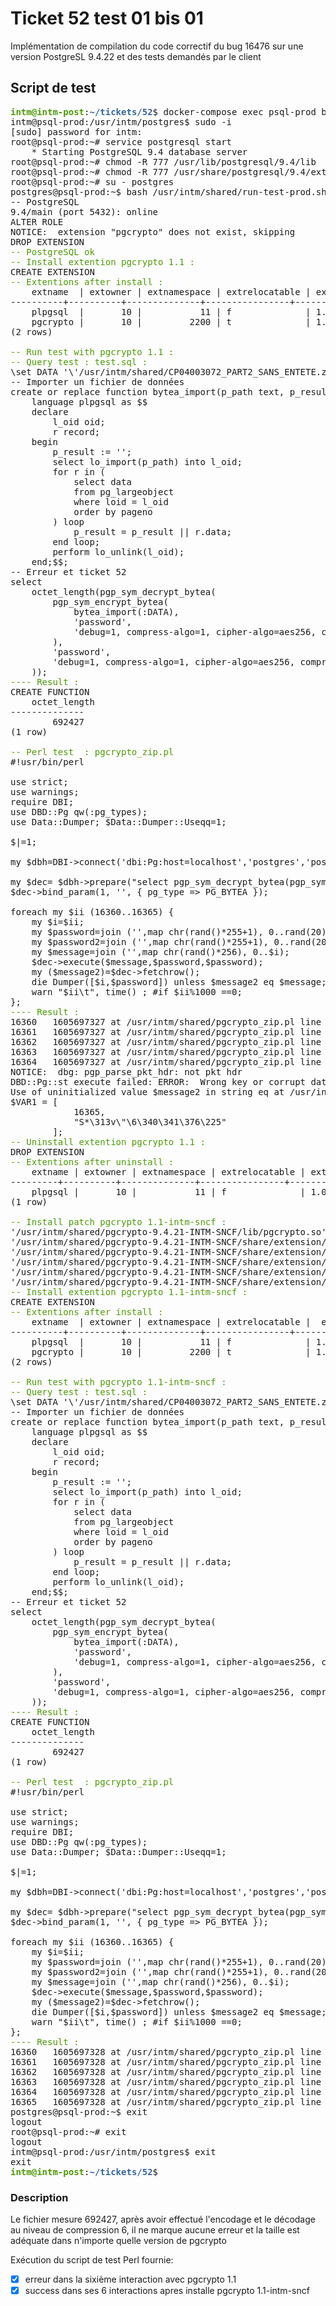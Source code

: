 # Ticket 52 test 01 bis 01

Implémentation de compilation du code correctif du bug 16476 sur une version PostgreSL 9.4.22 et des tests demandés par le client

## Script de test

<pre><font color="#4E9A06"><b>intm@intm-post</b></font>:<font color="#3465A4"><b>~/tickets/52</b></font>$ docker-compose exec psql-prod bash
intm@psql-prod:/usr/intm/postgres$ sudo -i
[sudo] password for intm:
root@psql-prod:~# service postgresql start
    * Starting PostgreSQL 9.4 database server                                                                                                                                                              [ OK ]
root@psql-prod:~# chmod -R 777 /usr/lib/postgresql/9.4/lib
root@psql-prod:~# chmod -R 777 /usr/share/postgresql/9.4/extension
root@psql-prod:~# su - postgres
postgres@psql-prod:~$ bash /usr/intm/shared/run-test-prod.sh
-- PostgreSQL
9.4/main (port 5432): online
ALTER ROLE
NOTICE:  extension &quot;pgcrypto&quot; does not exist, skipping
DROP EXTENSION
<font color="#4E9A06">-- PostgreSQL ok</font>
<font color="#4E9A06">-- Install extention pgcrypto 1.1 : </font>
CREATE EXTENSION
<font color="#4E9A06">-- Extentions after install : </font>
    extname  | extowner | extnamespace | extrelocatable | extversion | extconfig | extcondition
----------+----------+--------------+----------------+------------+-----------+--------------
    plpgsql  |       10 |           11 | f              | 1.0        |           |
    pgcrypto |       10 |         2200 | t              | 1.1        |           |
(2 rows)

<font color="#4E9A06">-- Run test with pgcrypto 1.1 : </font>
<font color="#4E9A06">-- Query test : test.sql : </font>
\set DATA &apos;\&apos;/usr/intm/shared/CP04003072_PART2_SANS_ENTETE.zip\&apos;&apos;
-- Importer un fichier de données
create or replace function bytea_import(p_path text, p_result out bytea)
    language plpgsql as $$
    declare
        l_oid oid;
        r record;
    begin
        p_result := &apos;&apos;;
        select lo_import(p_path) into l_oid;
        for r in (
            select data
            from pg_largeobject
            where loid = l_oid
            order by pageno
        ) loop
            p_result = p_result || r.data;
        end loop;
        perform lo_unlink(l_oid);
    end;$$;
-- Erreur et ticket 52
select
    octet_length(pgp_sym_decrypt_bytea(
        pgp_sym_encrypt_bytea(
            bytea_import(:DATA),
            &apos;password&apos;,
            &apos;debug=1, compress-algo=1, cipher-algo=aes256, compress-level=6&apos;
        ),
        &apos;password&apos;,
        &apos;debug=1, compress-algo=1, cipher-algo=aes256, compress-level=6&apos;
    ));
<font color="#4E9A06">---- Result : </font>
CREATE FUNCTION
    octet_length
--------------
        692427
(1 row)

<font color="#4E9A06">-- Perl test  : pgcrypto_zip.pl </font>
#!usr/bin/perl

use strict;
use warnings;
require DBI;
use DBD::Pg qw(:pg_types);
use Data::Dumper; $Data::Dumper::Useqq=1;

$|=1;

my $dbh=DBI-&gt;connect(&apos;dbi:Pg:host=localhost&apos;,&apos;postgres&apos;,&apos;postgres&apos;, {AutoCommit =&gt; 1, RaiseError=&gt;0, PrintError=&gt;1});

my $dec= $dbh-&gt;prepare(&quot;select pgp_sym_decrypt_bytea(pgp_sym_encrypt_bytea(?,?,&apos;debug=1, compress-algo=1, cipher-algo=aes256, compress-level=1&apos;),?,&apos;debug=1&apos;);&quot;);
$dec-&gt;bind_param(1, &apos;&apos;, { pg_type =&gt; PG_BYTEA });

foreach my $ii (16360..16365) {
    my $i=$ii;
    my $password=join (&apos;&apos;,map chr(rand()*255+1), 0..rand(20));
    my $password2=join (&apos;&apos;,map chr(rand()*255+1), 0..rand(20));
    my $message=join (&apos;&apos;,map chr(rand()*256), 0..$i);
    $dec-&gt;execute($message,$password,$password);
    my ($message2)=$dec-&gt;fetchrow();
    die Dumper([$i,$password]) unless $message2 eq $message;
    warn &quot;$ii\t&quot;, time() ; #if $ii%1000 ==0;
};
<font color="#4E9A06">---- Result : </font>
16360	1605697327 at /usr/intm/shared/pgcrypto_zip.pl line 24.
16361	1605697327 at /usr/intm/shared/pgcrypto_zip.pl line 24.
16362	1605697327 at /usr/intm/shared/pgcrypto_zip.pl line 24.
16363	1605697327 at /usr/intm/shared/pgcrypto_zip.pl line 24.
16364	1605697327 at /usr/intm/shared/pgcrypto_zip.pl line 24.
NOTICE:  dbg: pgp_parse_pkt_hdr: not pkt hdr
DBD::Pg::st execute failed: ERROR:  Wrong key or corrupt data at /usr/intm/shared/pgcrypto_zip.pl line 21.
Use of uninitialized value $message2 in string eq at /usr/intm/shared/pgcrypto_zip.pl line 23.
$VAR1 = [
            16365,
            &quot;S*\313v\&quot;\6\340\341\376\225&quot;
        ];
<font color="#4E9A06">-- Uninstall extention pgcrypto 1.1 : </font>
DROP EXTENSION
<font color="#4E9A06">-- Extentions after uninstall : </font>
    extname | extowner | extnamespace | extrelocatable | extversion | extconfig | extcondition
---------+----------+--------------+----------------+------------+-----------+--------------
    plpgsql |       10 |           11 | f              | 1.0        |           |
(1 row)

<font color="#4E9A06">-- Install patch pgcrypto 1.1-intm-sncf : </font>
&apos;/usr/intm/shared/pgcrypto-9.4.21-INTM-SNCF/lib/pgcrypto.so&apos; -&gt; &apos;/usr/lib/postgresql/9.4/lib/pgcrypto.so&apos;
&apos;/usr/intm/shared/pgcrypto-9.4.21-INTM-SNCF/share/extension/pgcrypto--1.0--1.1.sql&apos; -&gt; &apos;/usr/share/postgresql/9.4/extension/pgcrypto--1.0--1.1.sql&apos;
&apos;/usr/intm/shared/pgcrypto-9.4.21-INTM-SNCF/share/extension/pgcrypto--1.1-intm-sncf.sql&apos; -&gt; &apos;/usr/share/postgresql/9.4/extension/pgcrypto--1.1-intm-sncf.sql&apos;
&apos;/usr/intm/shared/pgcrypto-9.4.21-INTM-SNCF/share/extension/pgcrypto--1.1.sql&apos; -&gt; &apos;/usr/share/postgresql/9.4/extension/pgcrypto--1.1.sql&apos;
&apos;/usr/intm/shared/pgcrypto-9.4.21-INTM-SNCF/share/extension/pgcrypto--unpackaged--1.0.sql&apos; -&gt; &apos;/usr/share/postgresql/9.4/extension/pgcrypto--unpackaged--1.0.sql&apos;
&apos;/usr/intm/shared/pgcrypto-9.4.21-INTM-SNCF/share/extension/pgcrypto.control&apos; -&gt; &apos;/usr/share/postgresql/9.4/extension/pgcrypto.control&apos;
<font color="#4E9A06">-- Install extention pgcrypto 1.1-intm-sncf : </font>
CREATE EXTENSION
<font color="#4E9A06">-- Extentions after install : </font>
    extname  | extowner | extnamespace | extrelocatable |  extversion   | extconfig | extcondition
----------+----------+--------------+----------------+---------------+-----------+--------------
    plpgsql  |       10 |           11 | f              | 1.0           |           |
    pgcrypto |       10 |         2200 | t              | 1.1-intm-sncf |           |
(2 rows)

<font color="#4E9A06">-- Run test with pgcrypto 1.1-intm-sncf : </font>
<font color="#4E9A06">-- Query test : test.sql : </font>
\set DATA &apos;\&apos;/usr/intm/shared/CP04003072_PART2_SANS_ENTETE.zip\&apos;&apos;
-- Importer un fichier de données
create or replace function bytea_import(p_path text, p_result out bytea)
    language plpgsql as $$
    declare
        l_oid oid;
        r record;
    begin
        p_result := &apos;&apos;;
        select lo_import(p_path) into l_oid;
        for r in (
            select data
            from pg_largeobject
            where loid = l_oid
            order by pageno
        ) loop
            p_result = p_result || r.data;
        end loop;
        perform lo_unlink(l_oid);
    end;$$;
-- Erreur et ticket 52
select
    octet_length(pgp_sym_decrypt_bytea(
        pgp_sym_encrypt_bytea(
            bytea_import(:DATA),
            &apos;password&apos;,
            &apos;debug=1, compress-algo=1, cipher-algo=aes256, compress-level=6&apos;
        ),
        &apos;password&apos;,
        &apos;debug=1, compress-algo=1, cipher-algo=aes256, compress-level=6&apos;
    ));
<font color="#4E9A06">---- Result : </font>
CREATE FUNCTION
    octet_length
--------------
        692427
(1 row)

<font color="#4E9A06">-- Perl test  : pgcrypto_zip.pl </font>
#!usr/bin/perl

use strict;
use warnings;
require DBI;
use DBD::Pg qw(:pg_types);
use Data::Dumper; $Data::Dumper::Useqq=1;

$|=1;

my $dbh=DBI-&gt;connect(&apos;dbi:Pg:host=localhost&apos;,&apos;postgres&apos;,&apos;postgres&apos;, {AutoCommit =&gt; 1, RaiseError=&gt;0, PrintError=&gt;1});

my $dec= $dbh-&gt;prepare(&quot;select pgp_sym_decrypt_bytea(pgp_sym_encrypt_bytea(?,?,&apos;debug=1, compress-algo=1, cipher-algo=aes256, compress-level=1&apos;),?,&apos;debug=1&apos;);&quot;);
$dec-&gt;bind_param(1, &apos;&apos;, { pg_type =&gt; PG_BYTEA });

foreach my $ii (16360..16365) {
    my $i=$ii;
    my $password=join (&apos;&apos;,map chr(rand()*255+1), 0..rand(20));
    my $password2=join (&apos;&apos;,map chr(rand()*255+1), 0..rand(20));
    my $message=join (&apos;&apos;,map chr(rand()*256), 0..$i);
    $dec-&gt;execute($message,$password,$password);
    my ($message2)=$dec-&gt;fetchrow();
    die Dumper([$i,$password]) unless $message2 eq $message;
    warn &quot;$ii\t&quot;, time() ; #if $ii%1000 ==0;
};
<font color="#4E9A06">---- Result : </font>
16360	1605697328 at /usr/intm/shared/pgcrypto_zip.pl line 24.
16361	1605697328 at /usr/intm/shared/pgcrypto_zip.pl line 24.
16362	1605697328 at /usr/intm/shared/pgcrypto_zip.pl line 24.
16363	1605697328 at /usr/intm/shared/pgcrypto_zip.pl line 24.
16364	1605697328 at /usr/intm/shared/pgcrypto_zip.pl line 24.
16365	1605697328 at /usr/intm/shared/pgcrypto_zip.pl line 24.
postgres@psql-prod:~$ exit
logout
root@psql-prod:~# exit
logout
intm@psql-prod:/usr/intm/postgres$ exit
exit
<font color="#4E9A06"><b>intm@intm-post</b></font>:<font color="#3465A4"><b>~/tickets/52</b></font>$
</pre>
### Description

Le fichier mesure 692427, après avoir effectué l'encodage et le décodage au niveau de compression 6, il ne marque aucune erreur et la taille est adéquate dans n'importe quelle version de pgcrypto

Exécution du script de test Perl fournie:

- [x] erreur dans la sixième interaction avec pgcrypto 1.1
- [x] success dans ses 6 interactions apres installe pgcrypto 1.1-intm-sncf
